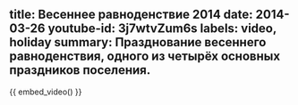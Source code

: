 title: Весеннее равноденствие 2014
date: 2014-03-26
youtube-id: 3j7wtvZum6s
labels: video, holiday
summary: Празднование весеннего равноденствия, одного из четырёх основных праздников поселения.
---

{{ embed_video() }}
